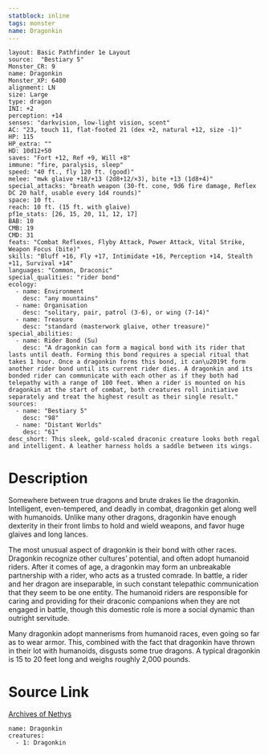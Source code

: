 ```yaml
---
statblock: inline
tags: monster
name: Dragonkin
---
```

```statblock
layout: Basic Pathfinder 1e Layout
source:  "Bestiary 5"
Monster_CR: 9
name: Dragonkin
Monster_XP: 6400
alignment: LN
size: Large
type: dragon
INI: +2
perception: +14
senses: "darkvision, low-light vision, scent"
AC: "23, touch 11, flat-footed 21 (dex +2, natural +12, size -1)"
HP: 115
HP_extra: ""
HD: 10d12+50
saves: "Fort +12, Ref +9, Will +8"
immune: "fire, paralysis, sleep"
speed: "40 ft., fly 120 ft. (good)"
melee: "mwk glaive +18/+13 (2d8+12/×3), bite +13 (1d8+4)"
special_attacks: "breath weapon (30-ft. cone, 9d6 fire damage, Reflex DC 20 half, usable every 1d4 rounds)"
space: 10 ft.
reach: 10 ft. (15 ft. with glaive)
pf1e_stats: [26, 15, 20, 11, 12, 17]
BAB: 10
CMB: 19
CMD: 31
feats: "Combat Reflexes, Flyby Attack, Power Attack, Vital Strike, Weapon Focus (bite)"
skills: "Bluff +16, Fly +17, Intimidate +16, Perception +14, Stealth +11, Survival +14"
languages: "Common, Draconic"
special_qualities: "rider bond"
ecology:
  - name: Environment
    desc: "any mountains"
  - name: Organisation
    desc: "solitary, pair, patrol (3-6), or wing (7-14)"
  - name: Treasure
    desc: "standard (masterwork glaive, other treasure)"
special_abilities:
  - name: Rider Bond (Su)
    desc: "A dragonkin can form a magical bond with its rider that lasts until death. Forming this bond requires a special ritual that takes 1 hour. Once a dragonkin forms this bond, it can\u2019t form another rider bond until its current rider dies. A dragonkin and its bonded rider can communicate with each other as if they both had telepathy with a range of 100 feet. When a rider is mounted on his dragonkin at the start of combat, both creatures roll initiative separately and treat the highest result as their single result."
sources:
  - name: "Bestiary 5"
    desc: "98"
  - name: "Distant Worlds"
    desc: "61"
desc_short: This sleek, gold-scaled draconic creature looks both regal and intelligent. A leather harness holds a saddle between its wings.
```
# Description
Somewhere between true dragons and brute drakes lie the dragonkin. Intelligent, even-tempered, and deadly in combat, dragonkin get along well with humanoids. Unlike many other dragons, dragonkin have enough dexterity in their front limbs to hold and wield weapons, and favor huge glaives and long lances.

The most unusual aspect of dragonkin is their bond with other races. Dragonkin recognize other cultures’ potential, and often adopt humanoid riders. After it comes of age, a dragonkin may form an unbreakable partnership with a rider, who acts as a trusted comrade. In battle, a rider and her dragon are inseparable, in such constant telepathic communication that they seem to be one entity. The humanoid riders are responsible for caring and providing for their draconic companions when they are not engaged in battle, though this domestic role is more a social dynamic than outright servitude.

Many dragonkin adopt mannerisms from humanoid races, even going so far as to wear armor. This, combined with the fact that dragonkin have thrown in their lot with humanoids, disgusts some true dragons. A typical dragonkin is 15 to 20 feet long and weighs roughly 2,000 pounds.
# Source Link
[Archives of Nethys](https://aonprd.com/MonsterDisplay.aspx?ItemName=Dragonkin)
```encounter-table
name: Dragonkin
creatures:
  - 1: Dragonkin
```
